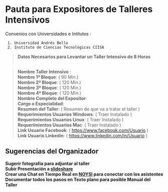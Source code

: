 # Pauta para Expositores de Talleres Intensivos                                                                        
                  
Convenios con Universidades e Intitutos :

     1. Universidad Andrés Bello
     2. Instituto de Ciencias Tecnológicas CIISA


> **Datos Necesarios para Levantar un Taller Intensivo de 8 Horas**                                                                                                                                                                                          

> **Nombre Taller Intensivo** :                                                                                                   
> **Nombre 1º Bloque**:  ( 90 Min.)                                                                                                                              
> **Nombre 2º Bloque**:  ( 120 Min.)                                                                                                                              
> **Nombre 3º Bloque**:  ( 120 Min.)                                                                                                                              
> **Nombre 4º Bloque**:  ( 120 Min.)                                                                                                                              
> **Nombre Completo del Expositor**:                                                                                                                     
> **Cargo o Especialidad**:                                                  
> **Resumen del Taller**: ( Resumen de que va a tratar el taller )                                                                                                    
> **Requerimientos Usuarios Windows**: ( Traer Instalado )                
> **Requerimientos Usuarios Linux**: ( Traer Instalado )       
> **Requerimientos Usuarios Mac**: ( Traer Instalado )                  
> **Link Usuario Facebook**: ( https://www.facebook.com/Usuario )                                                                                           
> **Link Usuario Linkedin**: ( https://www.linkedin.com/in/Usuario )   
                                                             
 

## Sugerencias del Organizador

**Sugerir fotografia para adjuntar al taller**                                                        
**Subir Presentación a [slideshare](https://es.slideshare.net/)**                                                                      
**Crear una Chat en Tiempo Real en [NOYSI](https://noysi.com/site-es/comunidades/programadoreschile) para conectar con los asistentes**                                **Documentar todos los pasos en Texto plano para posible Manual del Taller**                                                                                                                       
                                                                    
